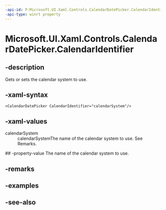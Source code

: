 ```yaml
---
-api-id: P:Microsoft.UI.Xaml.Controls.CalendarDatePicker.CalendarIdentifier
-api-type: winrt property
---
```


<!-- Property syntax
public string CalendarIdentifier { get;  set; }
-->

# Microsoft.UI.Xaml.Controls.CalendarDatePicker.CalendarIdentifier

## -description
Gets or sets the calendar system to use.

## -xaml-syntax
```xaml
<CalendarDatePicker CalendarIdentifier="calendarSystem"/>
```


## -xaml-values
<dl><dt>calendarSystem</dt><dd>calendarSystemThe name of the calendar system to use. See Remarks.</dd>
</dl>
## -property-value
The name of the calendar system to use.

## -remarks

## -examples

## -see-also
